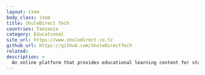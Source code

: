 ```yaml
---
layout: item
body_class: item
title: ShuleDirect Tech
countries: Tanzania
category: Educational
site_url: https://www.shuledirect.co.tz
github_url: https://github.com/ShuleDirectTech
related: 
description: >
  An online platform that provides educational learning content for students and teachers in Tanzanian secondary schools.
---
```

